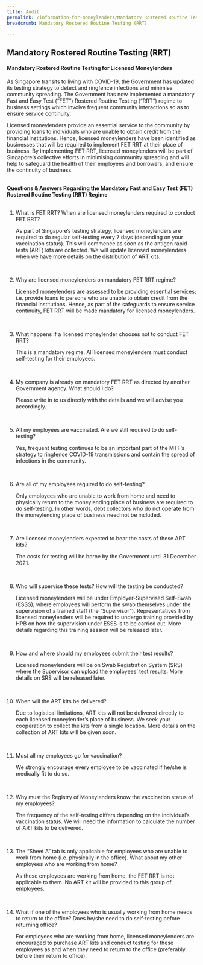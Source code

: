 ```yaml
---
title: Audit
permalink: /information-for-moneylenders/Mandatory Rostered Routine Testing (RRT)/
breadcrumb: Mandatory Rostered Routine Testing (RRT)

---
```



Mandatory Rostered Routine Testing (RRT)
---
#### Mandatory Rostered Routine Testing for Licensed Moneylenders

As Singapore transits to living with COVID-19, the Government has updated its testing strategy to detect and ringfence infections and minimise community spreading. The Government has now implemented a mandatory Fast and Easy Test (“FET”) Rostered Routine Testing (“RRT”) regime to business settings which involve frequent community interactions so as to ensure service continuity.

Licensed moneylenders provide an essential service to the community by providing loans to individuals who are unable to obtain credit from the financial institutions. Hence, licensed moneylenders have been identified as businesses that will be required to implement FET RRT at their place of business. By implementing FET RRT, licensed moneylenders will be part of Singapore’s collective efforts in minimising community spreading and will help to safeguard the health of their employees and borrowers, and ensure the continuity of business.<br><br>



**Questions & Answers Regarding the Mandatory Fast and Easy Test (FET) Rostered Routine Testing (RRT) Regime**
<br><br>
1.   What is FET RRT? When are licensed moneylenders required to conduct FET RRT?

     As part of Singapore’s testing strategy, licensed moneylenders are required to do regular self-testing every 7 days (depending on your vaccination status). This will commence as soon as the antigen rapid tests (ART) kits are collected. We will update licensed moneylenders when we have more details on the distribution of ART kits.
<br>

 
2.   Why are licensed moneylenders on mandatory FET RRT regime?

     Licensed moneylenders are assessed to be providing essential services; i.e. provide loans to persons who are unable to obtain credit from the financial institutions. Hence, as part of the safeguards to ensure service continuity, FET RRT will be made mandatory for licensed moneylenders.
<br>

 
3.   What happens if a licensed moneylender chooses not to conduct FET RRT?

     This is a mandatory regime. All licensed moneylenders must conduct self-testing for their employees.
<br>
 
 
4.   My company is already on mandatory FET RRT as directed by another Government agency. What should I do?

     Please write in to us directly with the details and we will advise you accordingly.
<br>
 
 
5.   All my employees are vaccinated. Are we still required to do self-testing?

     Yes, frequent testing continues to be an important part of the MTF’s strategy to ringfence COVID-19 transmissions and contain the spread of infections in the community.
<br> 
 

6.   Are all of my employees required to do self-testing?

     Only employees who are unable to work from home and need to physically return to the moneylending place of business are required to do self-testing. In other words, debt collectors who do not operate from the moneylending place of business need not be included.
<br>
 
 
7.   Are licensed moneylenders expected to bear the costs of these ART kits?

     The costs for testing will be borne by the Government until 31 December 2021.
<br>
 
 
8.   Who will supervise these tests? How will the testing be conducted?

     Licensed moneylenders will be under Employer-Supervised Self-Swab (ESSS), where employees will perform the swab themselves under the supervision of a trained staff (the “Supervisor”). Representatives from licensed moneylenders will be required to undergo training provided by HPB on how the supervision under ESSS is to be carried out. More details regarding this training session will be released later.
<br>

 
9.   How and where should my employees submit their test results?

     Licensed moneylenders will be on Swab Registration System (SRS) where the Supervisor can upload the employees’ test results. More details on SRS will be released later.
<br>

 
10.  When will the ART kits be delivered?

     Due to logistical limitations, ART kits will not be delivered directly to each licensed moneylender’s place of business. We seek your cooperation to collect the kits from a single location. More details on the collection of ART kits will be given soon.
<br>
 
 
11.  Must all my employees go for vaccination?

     We strongly encourage every employee to be vaccinated if he/she is medically fit to do so.
<br>
 
 
12.  Why must the Registry of Moneylenders know the vaccination status of my employees?

     The frequency of the self-testing differs depending on the individual’s vaccination status. We will need the information to calculate the number of ART kits to be delivered.
<br>
 
 
13.  The “Sheet A” tab is only applicable for employees who are unable to work from home (i.e. physically in the office). What about my other employees who are working from home?

     As these employees are working from home, the FET RRT is not applicable to them. No ART kit will be provided to this group of employees.
<br>

 
14.  What if one of the employees who is usually working from home needs to return to the office? Does he/she need to do self-testing before returning office?

     For employees who are working from home, licensed moneylenders are encouraged to purchase ART kits and conduct testing for these employees as and when they need to return to the office (preferably before their return to office).
<br>
 
